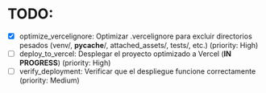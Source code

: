 # TODO:

- [x] optimize_vercelignore: Optimizar .vercelignore para excluir directorios pesados (venv/, __pycache__/, attached_assets/, tests/, etc.) (priority: High)
- [ ] deploy_to_vercel: Desplegar el proyecto optimizado a Vercel (**IN PROGRESS**) (priority: High)
- [ ] verify_deployment: Verificar que el despliegue funcione correctamente (priority: Medium)
